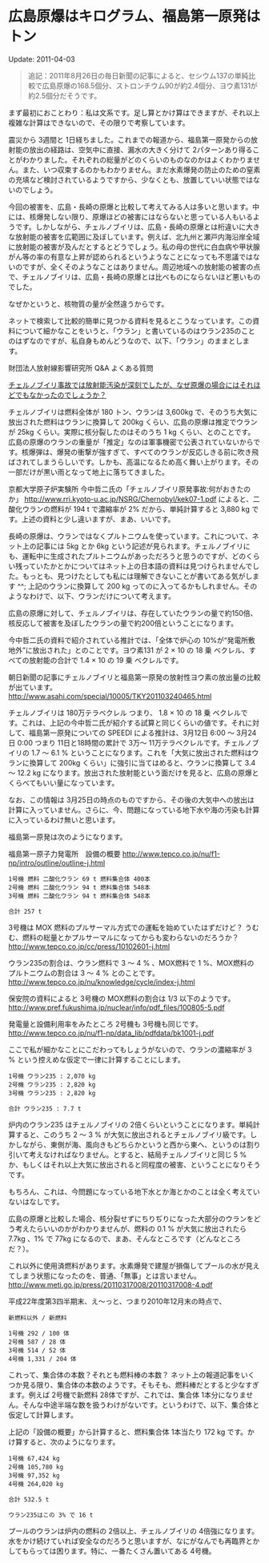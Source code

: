 # 広島原爆はキログラム、福島第一原発はトン

Update: 2011-04-03

> 追記：2011年8月26日の毎日新聞の記事によると、セシウム137の単純比較で広島原爆の168.5個分、ストロンチウム90が約2.4個分、ヨウ素131が約2.5個分だそうです。

まず最初におことわり：私は文系です。足し算とかけ算はできますが、それ以上複雑な計算はできないので、その限りで考察しています。

震災から 3週間と 1日経ちました。これまでの報道から、福島第一原発からの放射能の放出の経路は、空気中に直接、漏水の大きく分けて 2パターンあり得ることがわかりました。それぞれの総量がどのくらいのものなのかはよくわかりません。また、いつ収束するのかもわかりません。まだ水素爆発の防止のための窒素の充填など検討されているようですから、少なくとも、放置していい状態ではないのでしょう。

今回の被害を、広島・長崎の原爆と比較して考えてみる人は多いと思います。中には、核爆発しない限り、原爆ほどの被害にはならないと思っている人もいるようです。しかしながら、チェルノブイリは、広島・長崎の原爆とは桁違いに大きな放射能の被害を広範囲に及ぼしています。例えば、北九州と瀬戸内海沿岸全域に放射能の被害が及んだとするとどうでしょう。私の母の世代に白血病や甲状腺がん等の率の有意な上昇が認められるというようなことになっても不思議ではないのですが、全くそのようなことはありません。周辺地域への放射能の被害の点で、チェルノブイリは、広島・長崎の原爆とは比べものにならないほど悪いものでした。

なぜかというと、核物質の量が全然違うからです。

ネットで検索して比較的簡単に見つかる資料を見るとこうなっています。この資料について細かなことをいうと、「ウラン」と書いているのはウラン235のことのはずなのですが、私自身もめんどうなので、以下、「ウラン」のままとします。

財団法人放射線影響研究所 Q&A よくある質問

[チェルノブイリ事故では放射能汚染が深刻でしたが、なぜ原爆の場合にはそれほどでもなかったのでしょうか？](http://www.rerf.or.jp/general/qa/qa12det.html)

チェルノブイリは燃料全体が 180 トン、ウランは 3,600kg で、そのうち大気に放出された燃料はウランに換算して 200kg くらい、広島の原爆は推定でウランが 25kg くらい。実際に核分裂したのはそのうち 1 kg くらい、とのことです。広島の原爆のウランの重量が「推定」なのは軍事機密で公表されていないからです。核爆弾は、爆発の衝撃が強すぎて、すべてのウランが反応しきる前に吹き飛ばされてしまうらしいです。しかも、高温になるため高く舞い上がります。その一部だけが黒い雨となって地上に落ちてきました。

京都大学原子炉実験所 今中哲二氏の「チェルノブイリ原発事故:何がおきたのか」 http://www.rri.kyoto-u.ac.jp/NSRG/Chernobyl/kek07-1.pdf によると、二酸化ウランの燃料が 194 t で濃縮率が 2% だから、単純計算すると 3,880 kg です。上述の資料と少し違いますが、まあ、いいです。

長崎の原爆は、ウランではなくプルトニウムを使っています。これについて、ネット上の記事には 5kg とか 6kg という記述が見られます。チェルノブイリにも、運転中に生成されたプルトニウムがあっただろうと思うのですが、どのくらい残っていたかとかについてはネット上の日本語の資料は見つけられませんでした。もっとも、見つけたとしても私には理解できないことが書いてある気がします ^^; 上記のウランに換算して 200 kg ってのに入ってるかもしれません。そのようなわけで、以下、ウランだけについて考えます。

広島の原爆に対して、チェルノブイリは、存在していたウランの量で約150倍、核反応して被害を及ぼしたウランの量で約200倍ということになります。

今中哲二氏の資料で紹介されている推計では、「全体で炉心の 10%が“発電所敷地外”に放出された」とのことです。ヨウ素131 が 2 × 10 の 18 乗 ベクレル、すべての放射能の合計で 1.4 × 10 の 19 乗 ベクレルです。

朝日新聞の記事にチェルノブイリと福島第一原発の放射性ヨウ素の放出量の比較が出ています。 http://www.asahi.com/special/10005/TKY201103240465.html

チェルノブイリは 180万テラベクレル つまり、 1.8 × 10 の 18 乗 ベクレルです。これは、上記の今中哲二氏が紹介する試算と同じくらいの値です。それに対して、福島第一原発についての SPEEDI による推計は、3月12日 6:00 〜 3月24日 0:00 つまり 11日と18時間の累計で 3万〜 11万テラベクレルです。チェルノブイリの 1.7 〜 6.1 % ということになります。これを「大気に放出された燃料はウランに換算して 200kg くらい」に強引に当てはめると、ウランに換算して 3.4 〜 12.2 kg になります。放出された放射能という面だけを見ると、広島の原爆とくらべてもいい量になっています。

なお、この情報は 3月25日の時点のものですから、その後の大気中への放出は計算に入っていません。さらに、今、問題になっている地下水や海の汚染も計算に入っているわけ無いと思います。

福島第一原発は次のようになります。

福島第一原子力発電所　設備の概要 http://www.tepco.co.jp/nu/f1-np/intro/outline/outline-j.html

```
1号機 燃料 二酸化ウラン 69 t 燃料集合体 400本
2号機 燃料 二酸化ウラン 94 t 燃料集合体 548本
3号機 燃料 二酸化ウラン 94 t 燃料集合体 548本

合計 257 t
```

3号機は MOX 燃料のプルサーマル方式での運転を始めていたはずだけど？
うむむ、燃料の総量とかプルサーマルになってからも変わらないのだろうか？
http://www.tepco.co.jp/cc/press/10102601-j.html

ウラン235の割合は、ウラン燃料で 3 〜 4 % 、MOX燃料で 1 %、MOX燃料のプルトニウムの割合は 3 〜 4 % とのことです。
http://www.tepco.co.jp/nu/knowledge/cycle/index-j.html

保安院の資料によると 3号機の MOX燃料の割合は 1/3 以下のようです。
http://www.pref.fukushima.jp/nuclear/info/pdf_files/100805-5.pdf

発電量と設備利用率をみたところ 2号機も 3号機も同じです。
http://www.tepco.co.jp/nu/f1-np/data_lib/pdfdata/bk1001-j.pdf

ここで私が細かなことにこだわってもしょうがないので、ウランの濃縮率が 3 % という控えめな仮定で一律に計算することにします。

```
1号機 ウラン235 : 2,070 kg
2号機 ウラン235 : 2,820 kg
3号機 ウラン235 : 2,820 kg

合計 ウラン235 : 7.7 t
```

炉内のウラン235 はチェルノブイリの 2倍くらいということになります。単純計算すると、このうち 2 〜 3 % が大気に放出されるとチェルノブイリ級です。しかしながら、東側が海、風向きもどちらかというと西から東へ、というのは割り引いて考えなければなりません。とすると、結局チェルノブイリと同じ 5 % か、もしくはそれ以上大気に放出されると同程度の被害、ということになりそうです。

もちろん、これは、今問題になっている地下水とか海とかのことは全く考えていないはなしです。

広島の原爆と比較した場合、核分裂せずにちりぢりになった大部分のウランをどう考えたらいいのかがわかりませんが、燃料の 0.1 % が大気に放出されたら 7.7kg 、1% で 77kg になるので、まあ、そんなところです（どんなところだ？）。

これ以外に使用済燃料があります。水素爆発で建屋が損傷してプールの水が見えてしまう状態になったのを、普通、「無事」とは言いません。
http://www.meti.go.jp/press/20110317008/20110317008-4.pdf

平成22年度第3四半期末、え〜っと、つまり2010年12月末の時点で、

```
新燃料以外 / 新燃料

1号機 292 / 100 体
2号機 587 / 28 体
3号機 514 / 52 体
4号機 1,331 / 204 体
```

これって、集合体の本数？それとも燃料棒の本数？
ネット上の報道記事をいくつか見る限り、集合体の本数のようです。そもそも、燃料棒だとすると少なすぎます。例えば 2号機で新燃料 28体ですが、これでは、集合体 1本分になりません。そんな中途半端な数を扱うわけがないです。というわけで、以下、集合体と仮定して計算します。

上記の「設備の概要」から計算すると、燃料集合体 1本当たり 172 kg です。かけ算すると、次のようになります。

```
1号機 67,424 kg
2号機 105,780 kg
3号機 97,352 kg
4号機 264,020 kg

合計 532.5 t

ウラン235はこの 3% で 16 t
```

プールのウランは炉内の燃料の 2倍以上、チェルノブイリの 4倍強になります。水をかけ続けていれば安全なのだろうと思いますが、なにがなんでも再臨界とかしてもらっては困ります。特に、一番たくさん置いてある 4号機。
